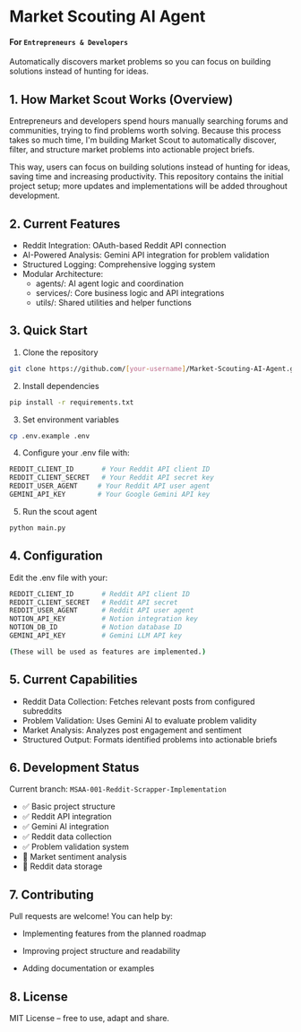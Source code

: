 # Market Scouting AI Agent
#### For `Entrepreneurs & Developers` </br>
Automatically discovers market problems so you can focus on building solutions instead of hunting for ideas.


## 1. How Market Scout Works (Overview)

Entrepreneurs and developers spend hours manually searching forums and communities, trying to find problems worth solving.
Because this process takes so much time, I'm building Market Scout to automatically discover, filter, and structure market problems into actionable project briefs.

This way, users can focus on building solutions instead of hunting for ideas, saving time and increasing productivity.
This repository contains the initial project setup; more updates and implementations will be added throughout development.

## 2. Current Features

- Reddit Integration: OAuth-based Reddit API connection
- AI-Powered Analysis: Gemini API integration for problem validation
- Structured Logging: Comprehensive logging system
- Modular Architecture: 
  - agents/: AI agent logic and coordination
  - services/: Core business logic and API integrations
  - utils/: Shared utilities and helper functions

## 3. Quick Start

1. Clone the repository
```bash
git clone https://github.com/[your-username]/Market-Scouting-AI-Agent.git
```

2. Install dependencies
```bash
pip install -r requirements.txt
```

3. Set environment variables
```bash
cp .env.example .env
```

4. Configure your .env file with:
```bash
REDDIT_CLIENT_ID       # Your Reddit API client ID
REDDIT_CLIENT_SECRET   # Your Reddit API secret key
REDDIT_USER_AGENT     # Your Reddit API user agent
GEMINI_API_KEY        # Your Google Gemini API key
```

5. Run the scout agent
```bash
python main.py
```

## 4. Configuration

Edit the .env file with your:
```bash
REDDIT_CLIENT_ID       # Reddit API client ID
REDDIT_CLIENT_SECRET   # Reddit API secret
REDDIT_USER_AGENT      # Reddit API user agent
NOTION_API_KEY         # Notion integration key
NOTION_DB_ID           # Notion database ID
GEMINI_API_KEY         # Gemini LLM API key

(These will be used as features are implemented.)
```

## 5. Current Capabilities

- Reddit Data Collection: Fetches relevant posts from configured subreddits
- Problem Validation: Uses Gemini AI to evaluate problem validity
- Market Analysis: Analyzes post engagement and sentiment
- Structured Output: Formats identified problems into actionable briefs

## 6. Development Status

Current branch: `MSAA-001-Reddit-Scrapper-Implementation`
- ✅ Basic project structure
- ✅ Reddit API integration
- ✅ Gemini AI integration
- ✅ Reddit data collection
- ✅ Problem validation system
- 🔄 Market sentiment analysis
- 📝 Reddit data storage 

## 7. Contributing

Pull requests are welcome! You can help by:

- Implementing features from the planned roadmap

- Improving project structure and readability

- Adding documentation or examples

## 8. License

MIT License – free to use, adapt and share.
